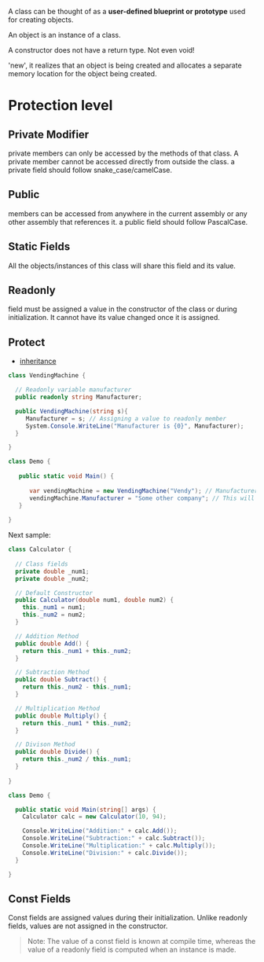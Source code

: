 A class can be thought of as a **user-defined blueprint or prototype** used for creating objects.


An object is an instance of a class.

A constructor does not have a return type. Not even void!

'new', it realizes that an object is being created and allocates a separate memory location for the object being created.

 # Protection level
 ## Private Modifier
 private members can only be accessed by the methods of that class. A private member cannot be accessed directly from outside the class.
a private field should follow snake_case/camelCase.

## Public
members can be accessed from anywhere in the current assembly or any other assembly that references it.
a public field should follow PascalCase.

## Static Fields
All the objects/instances of this class will share this field and its value.

## Readonly 
field must be assigned a value in the constructor of the class or during initialization. It cannot have its value changed once it is assigned.
## Protect

* [inheritance](./Inheritance/inheritance.md)

```c#
class VendingMachine {

  // Readonly variable manufacturer
  public readonly string Manufacturer;

  public VendingMachine(string s){
     Manufacturer = s; // Assigning a value to readonly member
     System.Console.WriteLine("Manufacturer is {0}", Manufacturer);
  }

}

class Demo {
  
   public static void Main() {
     
      var vendingMachine = new VendingMachine("Vendy"); // Manufacturer is Vendy
      vendingMachine.Manufacturer = "Some other company"; // This will give an error
   }
  
}
```

Next sample:

```c#
class Calculator {
  
  // Class fields
  private double _num1;
  private double _num2;

  // Default Constructor
  public Calculator(double num1, double num2) {
    this._num1 = num1;
    this._num2 = num2;
  }

  // Addition Method
  public double Add() {
    return this._num1 + this._num2;
  }

  // Subtraction Method
  public double Subtract() {
    return this._num2 - this._num1;
  }

  // Multiplication Method
  public double Multiply() {
    return this._num1 * this._num2;
  }

  // Divison Method
  public double Divide() {
    return this._num2 / this._num1;
  }
  
}

class Demo {

  public static void Main(string[] args) {
    Calculator calc = new Calculator(10, 94);

    Console.WriteLine("Addition:" + calc.Add());
    Console.WriteLine("Subtraction:" + calc.Subtract());
    Console.WriteLine("Multiplication:" + calc.Multiply());
    Console.WriteLine("Division:" + calc.Divide());
  }

}
```

## Const Fields

Const fields are assigned values during their initialization. Unlike readonly fields, values are not assigned in the constructor. 

> Note: The value of a const field is known at compile time, whereas the value of a readonly field is computed when an instance is made.

